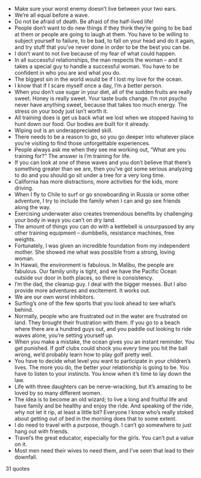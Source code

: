  - Make sure your worst enemy doesn’t live between your two ears.
 - We’re all equal before a wave.
 - Do not be afraid of death. Be afraid of the half-lived life!
 - People don’t want to do new things if they think they’re going to be bad at them or people are going to laugh at them. You have to be willing to subject yourself to failure, to be bad, to fall on your head and do it again, and try stuff that you’ve never done in order to be the best you can be.
 - I don’t want to not live because of my fear of what could happen.
 - In all successful relationships, the man respects the woman – and it takes a special guy to handle a successful woman. You have to be confident in who you are and what you do.
 - The biggest sin in the world would be if I lost my love for the ocean.
 - I know that if I scare myself once a day, I’m a better person.
 - When you don’t use sugar in your diet, all of the sudden fruits are really sweet. Honey is really sweet. Your taste buds change. I’m not psycho never have anything sweet, because that takes too much energy. The stress on your body just isn’t worth it.
 - All training does is get us back what we lost when we stopped having to hunt down our food. Our bodies are built for it already.
 - Wiping out is an underappreciated skill.
 - There needs to be a reason to go, so you go deeper into whatever place you’re visiting to find those unforgettable experiences.
 - People always ask me when they see me working out, “What are you training for?” The answer is I’m training for life.
 - If you can look at one of these waves and you don’t believe that there’s something greater than we are, then you’ve got some serious analyzing to do and you should go sit under a tree for a very long time.
 - California has more distractions, more activities for the kids, more driving.
 - When I fly to Chile to surf or go snowboarding in Russia or some other adventure, I try to include the family when I can and go see friends along the way.
 - Exercising underwater also creates tremendous benefits by challenging your body in ways you can’t on dry land.
 - The amount of things you can do with a kettlebell is unsurpassed by any other training equipment – dumbbells, resistance machines, free weights.
 - Fortunately, I was given an incredible foundation from my independent mother. She showed me what was possible from a strong, loving woman.
 - In Hawaii, the environment is fabulous. In Malibu, the people are fabulous. Our family unity is tight, and we have the Pacific Ocean outside our door in both places, so there is consistency.
 - I’m the dad, the cleanup guy. I deal with the bigger messes. But I also provide more adventures and excitement. It works out.
 - We are our own worst inhibitors.
 - Surfing’s one of the few sports that you look ahead to see what’s behind.
 - Normally, people who are frustrated out in the water are frustrated on land. They brought their frustration with them. If you go to a beach where there are a hundred guys out, and you paddle out looking to ride waves alone, you’re setting yourself up.
 - When you make a mistake, the ocean gives you an instant reminder. You get punished. If golf clubs could shock you every time you hit the ball wrong, we’d probably learn how to play golf pretty well.
 - You have to decide what level you want to participate in your children’s lives. The more you do, the better your relationship is going to be. You have to listen to your instincts. You know when it’s time to lay down the law.
 - Life with three daughters can be nerve-wracking, but it’s amazing to be loved by so many different women.
 - The idea is to become an old wizard; to live a long and fruitful life and have family and be healthy and enjoy the ride. And speaking of the ride, why not let it rip, at least a little bit? Everyone I know who’s really stoked about getting out of bed in the morning does that to some extent.
 - I do need to travel with a purpose, though. I can’t go somewhere to just hang out with friends.
 - Travel’s the great educator, especially for the girls. You can’t put a value on it.
 - Most men need their wives to need them, and I’ve seen that lead to their downfall.

31 quotes